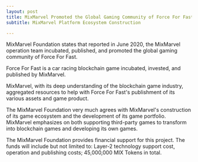 ```yaml
---
layout: post
title: MixMarvel Promoted the Global Gaming Community of Force For Fast 
subtitle: MixMarvel Platform Ecosystem Construction 

---
```


MixMarvel Foundation states that reported in June 2020, the MixMarvel operation team incubated, published, and promoted the global gaming community of Force For Fast. 

Force For Fast is a car racing blockchain game incubated, invested, and published by MixMarvel. 

MixMarvel, with its deep understanding of the blockchain game industry, aggregated resources to help with Force For Fast's publishment of its various assets and game product. 

The MixMarvel Foundation very much agrees with MixMarvel's construction of its game ecosystem and the development of its game portfolio. MixMarvel emphasizes on both supporting third-party games to transform into blockchain games and developing its own games. 

The MixMarvel Foundation provides financial support for this project. The funds will include but not limited to: Layer-2 technology support cost, operation and publishing costs; 45,000,000 MIX Tokens in total. 

